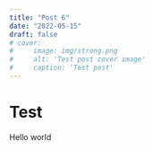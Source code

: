 ```yaml
---
title: "Post 6"
date: "2022-05-15"
draft: false
# cover:
#     image: img/strong.png
#     alt: 'Test post cover image'
#     caption: 'Test post'
---
```


# Test

Hello world
